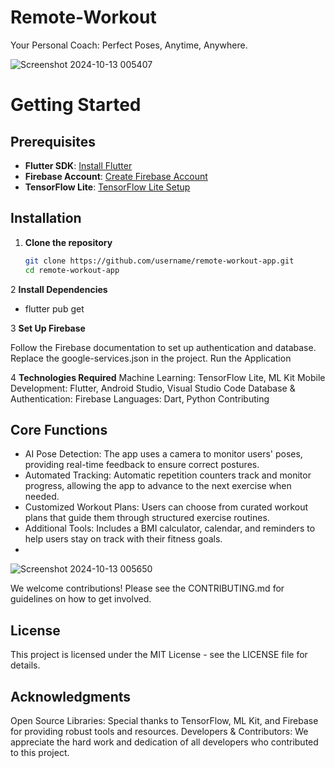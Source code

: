 # Remote-Workout
Your Personal Coach: Perfect Poses, Anytime, Anywhere.




![Screenshot 2024-10-13 005407](https://github.com/user-attachments/assets/b439dc5d-5b91-4354-bf7f-60b32ef37ed2)

# **Getting Started**

## **Prerequisites**
- **Flutter SDK**: [Install Flutter](https://flutter.dev/docs/get-started/install)
- **Firebase Account**: [Create Firebase Account](https://firebase.google.com/)
- **TensorFlow Lite**: [TensorFlow Lite Setup](https://www.tensorflow.org/lite/guide)

## **Installation**

1. **Clone the repository**
   ```bash
   git clone https://github.com/username/remote-workout-app.git
   cd remote-workout-app

2 **Install Dependencies**

- flutter pub get

3 **Set Up Firebase**

Follow the Firebase documentation to set up authentication and database.
Replace the google-services.json in the project.
Run the Application

4 **Technologies Required**
Machine Learning: TensorFlow Lite, ML Kit
Mobile Development: Flutter, Android Studio, Visual Studio Code
Database & Authentication: Firebase
Languages: Dart, Python
Contributing


## **Core Functions**
- AI Pose Detection: The app uses a camera to monitor users' poses, providing real-time feedback to ensure correct postures.
- Automated Tracking: Automatic repetition counters track and monitor progress, allowing the app to advance to the next exercise when needed.
- Customized Workout Plans: Users can choose from curated workout plans that guide them through structured exercise routines.
- Additional Tools: Includes a BMI calculator, calendar, and reminders to help users stay on track with their fitness goals.
- 
![Screenshot 2024-10-13 005650](https://github.com/user-attachments/assets/6e7385a8-c0fd-4db4-89c4-2d320a10dde2)

We welcome contributions! Please see the CONTRIBUTING.md for guidelines on how to get involved.


## **License**
This project is licensed under the MIT License - see the LICENSE file for details.

## **Acknowledgments**
Open Source Libraries: Special thanks to TensorFlow, ML Kit, and Firebase for providing robust tools and resources.
Developers & Contributors: We appreciate the hard work and dedication of all developers who contributed to this project.

